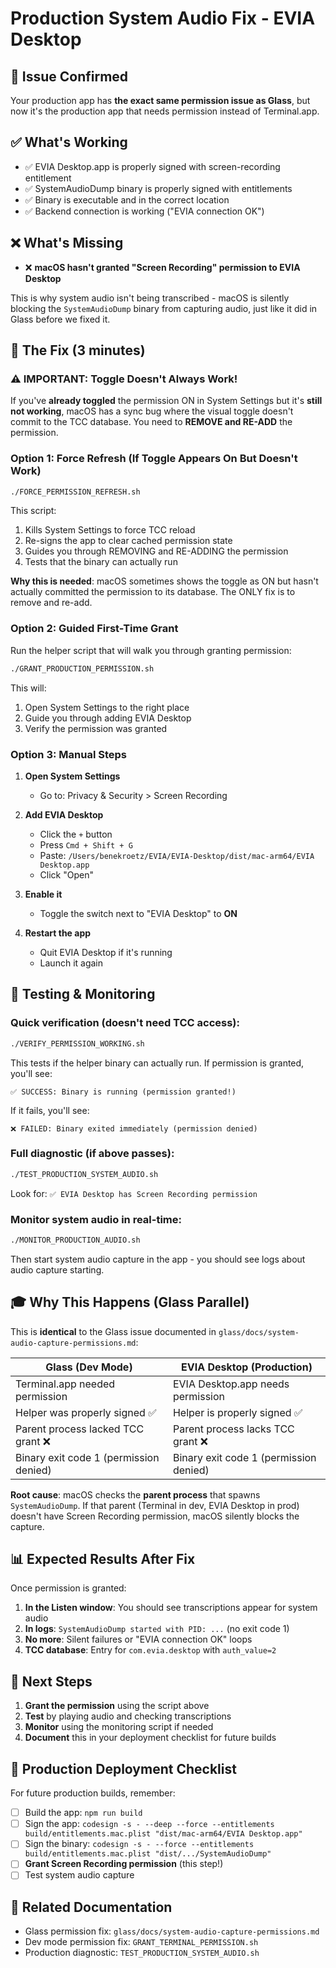 # Production System Audio Fix - EVIA Desktop

## 🎯 Issue Confirmed

Your production app has **the exact same permission issue as Glass**, but now it's the production app that needs permission instead of Terminal.app.

## ✅ What's Working

- ✅ EVIA Desktop.app is properly signed with screen-recording entitlement
- ✅ SystemAudioDump binary is properly signed with entitlements
- ✅ Binary is executable and in the correct location
- ✅ Backend connection is working ("EVIA connection OK")

## ❌ What's Missing

- ❌ **macOS hasn't granted "Screen Recording" permission to EVIA Desktop**

This is why system audio isn't being transcribed - macOS is silently blocking the `SystemAudioDump` binary from capturing audio, just like it did in Glass before we fixed it.

## 🔧 The Fix (3 minutes)

### ⚠️ IMPORTANT: Toggle Doesn't Always Work!

If you've **already toggled** the permission ON in System Settings but it's **still not working**, macOS has a sync bug where the visual toggle doesn't commit to the TCC database. You need to **REMOVE and RE-ADD** the permission.

### Option 1: Force Refresh (If Toggle Appears On But Doesn't Work)

```bash
./FORCE_PERMISSION_REFRESH.sh
```

This script:
1. Kills System Settings to force TCC reload
2. Re-signs the app to clear cached permission state
3. Guides you through REMOVING and RE-ADDING the permission
4. Tests that the binary can actually run

**Why this is needed**: macOS sometimes shows the toggle as ON but hasn't actually committed the permission to its database. The ONLY fix is to remove and re-add.

### Option 2: Guided First-Time Grant

Run the helper script that will walk you through granting permission:

```bash
./GRANT_PRODUCTION_PERMISSION.sh
```

This will:
1. Open System Settings to the right place
2. Guide you through adding EVIA Desktop
3. Verify the permission was granted

### Option 3: Manual Steps

1. **Open System Settings**
   - Go to: Privacy & Security > Screen Recording

2. **Add EVIA Desktop**
   - Click the `+` button
   - Press `Cmd + Shift + G`
   - Paste: `/Users/benekroetz/EVIA/EVIA-Desktop/dist/mac-arm64/EVIA Desktop.app`
   - Click "Open"

3. **Enable it**
   - Toggle the switch next to "EVIA Desktop" to **ON**

4. **Restart the app**
   - Quit EVIA Desktop if it's running
   - Launch it again

## 🧪 Testing & Monitoring

### Quick verification (doesn't need TCC access):

```bash
./VERIFY_PERMISSION_WORKING.sh
```

This tests if the helper binary can actually run. If permission is granted, you'll see:
```
✅ SUCCESS: Binary is running (permission granted!)
```

If it fails, you'll see:
```
❌ FAILED: Binary exited immediately (permission denied)
```

### Full diagnostic (if above passes):

```bash
./TEST_PRODUCTION_SYSTEM_AUDIO.sh
```

Look for: `✅ EVIA Desktop has Screen Recording permission`

### Monitor system audio in real-time:

```bash
./MONITOR_PRODUCTION_AUDIO.sh
```

Then start system audio capture in the app - you should see logs about audio capture starting.

## 🎓 Why This Happens (Glass Parallel)

This is **identical** to the Glass issue documented in `glass/docs/system-audio-capture-permissions.md`:

| Glass (Dev Mode) | EVIA Desktop (Production) |
|------------------|---------------------------|
| Terminal.app needed permission | EVIA Desktop.app needs permission |
| Helper was properly signed ✅ | Helper is properly signed ✅ |
| Parent process lacked TCC grant ❌ | Parent process lacks TCC grant ❌ |
| Binary exit code 1 (permission denied) | Binary exit code 1 (permission denied) |

**Root cause**: macOS checks the **parent process** that spawns `SystemAudioDump`. If that parent (Terminal in dev, EVIA Desktop in prod) doesn't have Screen Recording permission, macOS silently blocks the capture.

## 📊 Expected Results After Fix

Once permission is granted:

1. **In the Listen window**: You should see transcriptions appear for system audio
2. **In logs**: `SystemAudioDump started with PID: ...` (no exit code 1)
3. **No more**: Silent failures or "EVIA connection OK" loops
4. **TCC database**: Entry for `com.evia.desktop` with `auth_value=2`

## 🚀 Next Steps

1. **Grant the permission** using the script above
2. **Test** by playing audio and checking transcriptions
3. **Monitor** using the monitoring script if needed
4. **Document** this in your deployment checklist for future builds

## 📝 Production Deployment Checklist

For future production builds, remember:

- [ ] Build the app: `npm run build`
- [ ] Sign the app: `codesign -s - --deep --force --entitlements build/entitlements.mac.plist "dist/mac-arm64/EVIA Desktop.app"`
- [ ] Sign the binary: `codesign -s - --force --entitlements build/entitlements.mac.plist "dist/.../SystemAudioDump"`
- [ ] **Grant Screen Recording permission** (this step!)
- [ ] Test system audio capture

## 🔗 Related Documentation

- Glass permission fix: `glass/docs/system-audio-capture-permissions.md`
- Dev mode permission fix: `GRANT_TERMINAL_PERMISSION.sh`
- Production diagnostic: `TEST_PRODUCTION_SYSTEM_AUDIO.sh`

